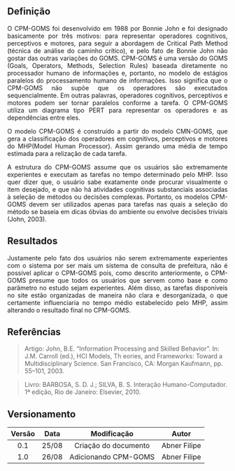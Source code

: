 ## Definição
<p align = "justify">
O CPM-GOMS foi desenvolvido em 1988 por Bonnie John e foi designado basicamente por três motivos: para representar operadores cognitivos, perceptivos e motores, para seguir a abordagem de Critical Path Method (técnica de análise do caminho crítico), e pelo fato de Bonnie John não gostar das outras variações do GOMS. CPM-GOMS é uma versão do GOMS (Goals, Operators, Methods, Selection Rules) baseada diretamente no processador humano de informações e, portanto, no modelo de estágios paralelos do processamento humano de informações. Isso significa que o CPM-GOMS não supõe que os operadores são executados sequencialmente. Em outras palavras, operadores cognitivos, perceptivos e motores podem ser tornar paralelos conforme a tarefa. O CPM-GOMS utiliza um diagrama tipo PERT para representar os operadores e as dependências entre eles.
</p>

<p align = "justify">
O modelo CPM-GOMS é construído a partir do modelo CMN-GOMS, que gera a classificação dos operadores em cognitivos, perceptivos e motores do MHP(Model Human Processor). Assim gerando uma média de tempo estimada para a relização de cada tarefa.
</p>

<p align = "justify">
A estrutura do CPM-GOMS assume que os usuários são extremamente experientes e executam as tarefas no tempo determinado pelo MHP. Isso quer dizer que, o usuário sabe exatamente onde procurar visualmente o item desejado, e que não há atividades cognitivas substanciais associadas à seleção de métodos ou decisões complexas. Portanto, os modelos CPM-GOMS devem ser utilizados apenas para tarefas nas quais a seleção do método se baseia em dicas óbvias do ambiente ou envolve decisões triviais (John, 2003).
</p>

## Resultados

<p align = "justify">
Justamente pelo fato dos usuários não serem extremamente experientes com o sistema por ser mais um sistema de consulta de prefeitura, não é possível aplicar o CPM-GOMS pois, como descrito anteriormente, o CPM-GOMS presume que todos os usuários que servem como base e como parâmetro no estudo sejam experientes. Além disso, as tarefas disponíveis no site estão organizadas de maneira não clara e desorganizada, o que certamente influenciaria no tempo médio estabelecido pelo MHP, assim alterando o resultado final no CPM-GOMS.
</p>

## Referências

> Artigo: John, B.E. “Information Processing and Skilled Behavior”. In: J.M. Carroll (ed.), HCI Models, Th eories, and Frameworks: Toward a Multidisciplinary Science. San Francisco, CA: Morgan Kaufmann, pp. 55–101, 2003.

> Livro: BARBOSA, S. D. J.; SILVA, B. S. Interação Humano-Computador. 1ª edição, Rio de Janeiro: Elsevier, 2010.

## Versionamento

|Versão|Data|Modificação|Autor|
|:--:|:--:|:--:|:--:|
|0.1|25/08|Criação do documento|Abner Filipe|
|1.0|26/08|Adicionando CPM-GOMS|Abner Filipe|